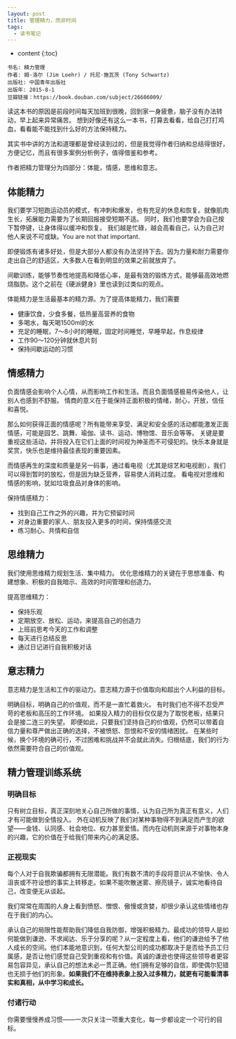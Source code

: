 ```yaml
---
layout: post
title: 管理精力，而非时间
tags:
  - 读书笔记
---
```


* content
{:toc}

```
书名: 精力管理
作者: 姆·洛尔 (Jim Loehr) / 托尼·施瓦茨 (Tony Schwartz) 
出版社: 中国青年出版社
出版年: 2015-8-1
豆瓣链接：https://book.douban.com/subject/26606009/
```

读这本书的原因是前段时间每天加班到很晚，回到家一身疲惫，脑子没有办法转动，早上起来异常痛苦。
想到好像还有这么一本书，打算去看看，给自己打打鸡血，看看能不能找到什么好的方法保持精力。

其实书中讲的方法和道理都是曾经读到过的，但是我觉得作者归纳和总结得很好，方便记忆，而且有很多案例分析例子，值得借鉴和参考。

作者把精力管理分为四部分：体能，情感，思维和意志。

## 体能精力

我们要学习短跑运动员的模式，有冲刺和爆发，也有充足的休息和恢复。就像肌肉生长，拓展能力需要为了长期回报接受短期不适。
同时，我们也要学会为自己按下暂停键，让身体得以缓冲和恢复。
我们越是忙碌，越会高看自己，认为自己对他人来说不可或缺。You are not that important.

即便锻炼有诸多好处，但是大部分人都没有办法坚持下去。因为力量和耐力需要你走出自己的舒适区，大多数人在看到明显的效果之前就放弃了。

间歇训练，能够节奏性地提高和降低心率，是最有效的锻炼方式，能够最高效地燃烧脂肪。这个之前在《硬派健身》里也读到过类似的观点。

体能精力是生活最基本的精力源。为了提高体能精力，我们需要
- 健康饮食，少食多餐，低热量高营养的食物
- 多喝水，每天喝1500ml的水
- 充足的睡眠，7～8小时的睡眠，固定时间睡觉，早睡早起，作息规律
- 工作90～120分钟就休息片刻
- 保持间歇运动的习惯

## 情感精力

负面情感会影响个人心情，从而影响工作和生活。而且负面情感极易传染他人，让别人也感到不舒服。
情商的意义在于能保持正面积极的情绪，耐心，开放，信任和喜悦。

那么如何获得正面的情感呢？所有能带来享受、满足和安全感的活动都能激发正面情感，可能是园艺、跳舞、瑜伽、读书、运动、博物馆、音乐会等等。
关键是要重视这些活动，并将投入在它们上面的时间视为神圣而不可侵犯的。快乐本身就是奖赏，快乐也是维持最佳表现的重要因素。

而情感再生的深度和质量是另一码事，通过看电视（尤其是综艺和电视剧），我们可以得到暂时的放松，但是因为缺乏营养，容易使人消耗过度。
看电视对思维和情感的影响，犹如垃圾食品对身体的影响。

保持情感精力：
- 找到自己工作之外的兴趣，并为它预留时间
- 对身边重要的家人、朋友投入更多的时间，保持情感交流
- 练习耐心、共情和自信

## 思维精力

我们使用思维精力规划生活、集中精力。
优化思维精力的关键在于思想准备、构建想象、积极的自我暗示、高效的时间管理和创造力。

提高思维精力：
- 保持乐观
- 定期放空、放松、运动，来提高自己的创造力
- 上班前思考今天的工作和调整
- 每天进行总结反思
- 通过日记进行自我积极对话

## 意志精力

意志精力是生活和工作的驱动力。意志精力源于价值取向和超出个人利益的目标。

明确目标，明确自己的价值观，而不是一直忙着救火。
有时我们也不得不忍受严苛的老板和高压的工作环境。
如果投入精力的目标仅仅是为了取悦老板，结果只会是接二连三的失望。
即便如此，只要我们坚持自己的价值观，仍然可以带着自信力量和尊严做出正确的选择，不被愤怒、怨恨和不安的情绪困扰。
在某些时候，换个环境的确可行，不过困难和挑战并不会就此消失。归根结底，我们的行为依然需要符合自己的价值观。


## 精力管理训练系统

### 明确目标

只有树立目标，真正深刻地关心自己所做的事情，认为自己所为真正有意义，人们才有可能做到全情投入。
外在动机反映了我们对某种事物得不到满足而产生的欲望——金钱、认同感、社会地位、权力甚至爱情。而内在动机则来源于对事物本身的兴趣，它的价值在于给我们带来内心的满足感。

### 正视现实

每个人对于自我欺骗都拥有无限潜能。我们有数不清的手段将意识从不愉快、令人沮丧或不符设想的事实上转移走。如果不能吹散迷雾、擦亮镜子，诚实地看待自己，改变便无从谈起。

我们常常在周围的人身上看到愤怒、憎恨、傲慢或贪婪，却很少承认这些情绪也存在于我们的内心。

承认自己的局限性能帮助我们降低自我防御，增强积极精力。最成功的领导人是如何能做到谦逊、不求闻达、乐于分享的呢？从一定程度上看，他们的谦逊给予了他人成长的空间。他们本能地意识到，任何大型公司的成功都取决于是否给予员工归属感，是否让他们感觉自己受到重视和有价值。真诚的谦逊也使得这些领导者更容易包容异见，承认自己的想法未必一贯正确。他们拥有足够的自信，即使偶尔犯错也无损于他们的形象。**如果我们不在维持表象上投入过多精力，就更有可能看清事实和真相，从中学习和成长。**

### 付诸行动

你需要慢慢养成习惯——一次只关注一项重大变化，每一步都设定一个可行的目标。
